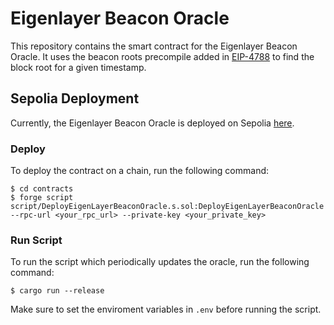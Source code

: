 # Eigenlayer Beacon Oracle

This repository contains the smart contract for the Eigenlayer Beacon Oracle. It uses the beacon roots precompile added in [EIP-4788](https://eips.ethereum.org/EIPS/eip-4788) to find the block root for a given timestamp.

## Sepolia Deployment

Currently, the Eigenlayer Beacon Oracle is deployed on Sepolia [here](https://sepolia.etherscan.io/address/0x2b3F237861C5e76e43e9a7a597a3a364d2D5C58e).

### Deploy

To deploy the contract on a chain, run the following command:

```shell
$ cd contracts
$ forge script script/DeployEigenLayerBeaconOracle.s.sol:DeployEigenLayerBeaconOracle --rpc-url <your_rpc_url> --private-key <your_private_key>
```

### Run Script

To run the script which periodically updates the oracle, run the following command:

```shell
$ cargo run --release
```

Make sure to set the enviroment variables in `.env` before running the script.
